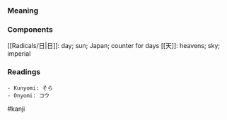 ### Meaning



### Components

[[Radicals/日|日]]: day; sun; Japan; counter for days [[天]]: heavens; sky; imperial

### Readings

```
- Kunyomi: そら
- Onyomi: コウ
```

#kanji